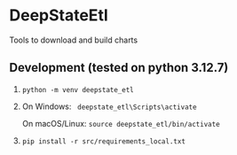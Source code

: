 # DeepStateEtl
Tools to download and build charts

## Development (tested on python 3.12.7)

1. `python -m venv deepstate_etl`

2. 
    On Windows:
   ` deepstate_etl\Scripts\activate`

    On macOS/Linux:
    `source deepstate_etl/bin/activate`

3.  `pip install -r src/requirements_local.txt`

